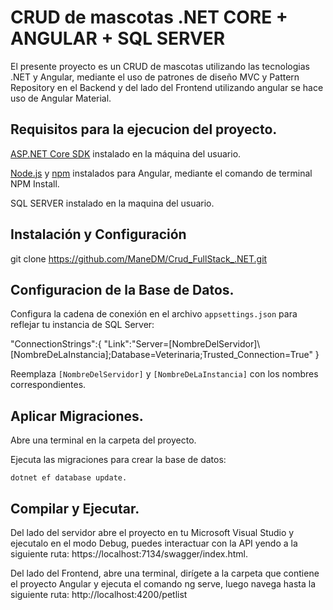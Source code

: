 # CRUD de mascotas .NET CORE + ANGULAR + SQL SERVER

El presente proyecto es un CRUD de mascotas utilizando las tecnologias  .NET y Angular, mediante el uso de patrones de diseño MVC y Pattern Repository en el Backend y del lado del Frontend utilizando angular se hace uso de Angular Material.

## Requisitos para la ejecucion del proyecto.

[ASP.NET Core SDK](https://dotnet.microsoft.com/download) instalado en la máquina del usuario.

[Node.js](https://nodejs.org/) y [npm](https://www.npmjs.com/) instalados para Angular, mediante el comando de terminal NPM Install.

SQL SERVER instalado en la maquina del usuario. 

## Instalación y Configuración

git clone https://github.com/ManeDM/Crud_FullStack_.NET.git


## Configuracion de la Base de Datos.

Configura la cadena de conexión en el archivo `appsettings.json` para reflejar tu instancia de SQL Server:

"ConnectionStrings":{
    "Link":"Server=[NombreDelServidor]\\[NombreDeLaInstancia];Database=Veterinaria;Trusted_Connection=True"
}

Reemplaza `[NombreDelServidor]` y `[NombreDeLaInstancia]` con los nombres correspondientes.

## Aplicar Migraciones.

Abre una terminal en la carpeta del proyecto.

Ejecuta las migraciones para crear la base de datos:

    dotnet ef database update.


## Compilar y Ejecutar.

Del lado del servidor abre el proyecto en tu  Microsoft Visual Studio y ejecutalo en el modo Debug, puedes interactuar con la API yendo a la siguiente ruta: https://localhost:7134/swagger/index.html.

Del lado del Frontend, abre una terminal, dirígete a la carpeta que contiene el proyecto Angular y ejecuta el comando ng serve, luego navega hasta la siguiente ruta: http://localhost:4200/petlist
